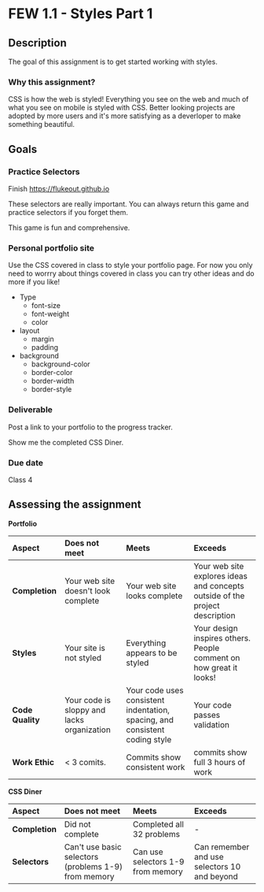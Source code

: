 # FEW 1.1 - Styles Part 1

## Description 

The goal of this assignment is to get started working with styles.

### Why this assignment?

CSS is how the web is styled! Everything you see on the web and much of what you see on mobile is styled with CSS. Better looking projects are adopted by more users and it's more satisfying as a deverloper to make something beautiful. 

## Goals

### Practice Selectors

Finish https://flukeout.github.io

These selectors are really important. You can always return this game and practice selectors if you forget them. 

This game is fun and comprehensive. 

### Personal portfolio site

Use the CSS covered in class to style your portfolio page. For now you only need to worrry about things covered in class you can try other ideas and do more if you like!

- Type
    - font-size
    - font-weight
    - color
- layout
    - margin
    - padding
- background
    - background-color
    - border-color
    - border-width
    - border-style

### Deliverable

Post a link to your portfolio to the progress tracker. 

Show me the completed CSS Diner. 

### Due date

Class 4

## Assessing the assignment

**Portfolio**

| Aspect | Does not meet | Meets | Exceeds |
|:-------|:--------------|:------|:--------|
| **Completion** | Your web site doesn't look complete | Your web site looks complete | Your web site explores ideas and concepts outside of the project description |
| **Styles** | Your site is not styled | Everything appears to be styled | Your design inspires others. People comment on how great it looks! | 
| **Code Quality** | Your code is sloppy and lacks organization | Your code uses consistent indentation, spacing, and consistent coding style | Your code passes validation |
| **Work Ethic**  | < 3 comits.   | Commits show consistent work | commits show full 3 hours of work |

**CSS Diner** 

| Aspect | Does not meet | Meets | Exceeds |
|:-------|:--------------|:------|:--------|
| **Completion** | Did not complete | Completed all 32 problems | - |
| **Selectors** | Can't use basic selectors (problems 1-9) from memory | Can use selectors 1-9 from memory | Can remember and use selectors 10 and beyond |
